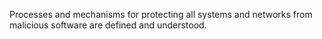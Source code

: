 Processes and mechanisms for protecting all systems and networks from malicious software are defined and understood.